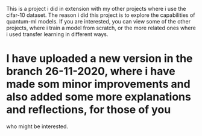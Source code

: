 This is a project i did in extension with my other projects where i use the cifar-10 dataset. The reason i did this project is to explore the capabilities of quantum-ml models.
If you are interested, you can view some of the other projects, where i train a model from scratch, or the more related ones where i used transfer learning in different ways.




# I have uploaded a new version in the branch 26-11-2020,  where i have made som minor improvements and also added some more explanations and reflections, for those of you 
who might be interested.
